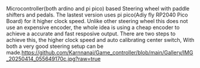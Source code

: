 Microcontroller(both ardino and pi pico) based Steering wheel with paddle shifters and pedals. The lastest version uses pi pico(Adiy fly RP2040 Pico Board) for it higher clock speed. Unlike other steering wheel this does not use an expensive encoder, the whole idea is using a cheap encoder to achieve a accurate and fast resposive output. There are two steps to achieve this, the higher clock speed and auto calibrating center switch, With both a very good steering setup can be made.https://github.com/Karnnanaj/Game_controller/blob/main/Gallery/IMG_20250414_055649170c.jpg?raw=true
    
